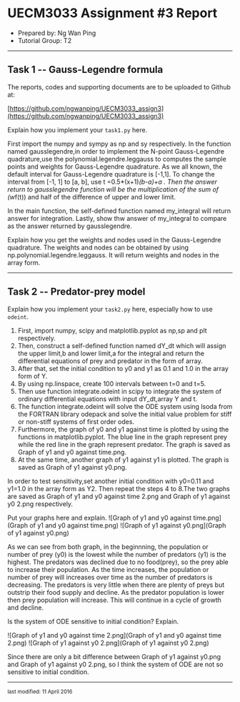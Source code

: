 UECM3033 Assignment #3 Report
========================================================

- Prepared by: Ng Wan Ping
- Tutorial Group: T2

--------------------------------------------------------

## Task 1 --  Gauss-Legendre formula

The reports, codes and supporting documents are to be uploaded to Github at: 

[https://github.com/ngwanping/UECM3033_assign3](https://github.com/ngwanping/UECM3033_assign3)


Explain how you implement your `task1.py` here.

First import the numpy and sympy as np and sy respectively.
In the function named gausslegendre,in order to implement the N-point Gauss-Legendre quadrature,use the polynomial.legendre.leggauss to computes the sample points and weights for Gauss-Legendre quadrature. 
As we all known, the default interval for Gauss-Legendre quadrature is [-1,1]. 
To change the interval from [-1, 1] to [a, b], use t =0.5*(x+1)*(b-a)+a .
Then the answer return to gausslegendre function will be the multiplication of the sum of (w*f(t)) and half of the difference of upper and lower limit.

In the main function, the self-defined function named my_integral will return answer for integration.
Lastly, show thw answer of my_integral to compare as the answer returned by gausslegendre.

Explain how you get the weights and nodes used in the Gauss-Legendre quadrature.
The weights and nodes can be obtained by using np.polynomial.legendre.leggauss. 
It will return weights and nodes in the array form. 



---------------------------------------------------------

## Task 2 -- Predator-prey model

Explain how you implement your `task2.py` here, especially how to use `odeint`.

1. First, import numpy, scipy and matplotlib.pyplot as np,sp and plt respectively.
2. Then, construct a self-defined function named dY_dt which will assign the upper limit,b and lower limit,a for the integral and return the differential equations of prey and predator in the form of array. 
3. After that, set the initial condition to y0 and y1 as 0.1 and 1.0 in the array form of Y.
4. By using np.linspace, create 100 intervals between t=0 and t=5.
5. Then use function integrate.odeint in scipy to integrate the system of ordinary differential equations with input dY_dt,array Y and t.
6. The function integrate.odeint  will solve the ODE system using lsoda from the FORTRAN library odepack and solve the initial value problem for stiff or non-stiff systems of first order odes.
7. Furthermore, the graph of y0 and y1 against time is plotted by using the functions in matplotlib.pyplot.
The blue line in the graph represent prey while the red line in the graph represent predator.
The graph is saved as Graph of y1 and y0 against time.png.
8. At the same time, another graph of y1 against y1 is plotted.
The graph is saved as Graph of y1 against y0.png.

In order to test sensitivity,set another initial condition with y0=0.11 and y1=1.0 in the array form as Y2.
Then repeat the steps 4 to 8.The two graphs are saved as Graph of y1 and y0 against time 2.png and Graph of y1 against y0 2.png respectively.


Put your graphs here and explain.
![Graph of y1 and y0 against time.png](Graph of y1 and y0 against time.png)
![Graph of y1 against y0.png](Graph of y1 against y0.png)

As we can see from both graph, in the beginnning, the population or number of prey (y0) is the lowest while the number of predators (y1) is the highest.
The predators was declined due to no food(prey), so the prey able to increase their population.
As the time increases, the population or number of prey will increases over time as the number of predators is decreasing.
The predators is very little when there are plenty of preys but outstrip their food supply and decline. 
As the predator population is lower then prey population will increase. 
This will continue in a cycle of growth and decline.


Is the system of ODE sensitive to initial condition? Explain.

![Graph of y1 and y0 against time 2.png](Graph of y1 and y0 against time 2.png)
![Graph of y1 against y0 2.png](Graph of y1 against y0 2.png)

Since there are only a bit difference between Graph of y1 against y0.png and Graph of y1 against y0 2.png, 
so I think the system of ODE are not so sensitive to initial condition.

-----------------------------------

<sup>last modified: 11 April 2016 </sup>
